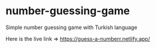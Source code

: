 # number-guessing-game
Simple number guessing game with Turkish language

Here is the live link => https://guess-a-numberr.netlify.app/
